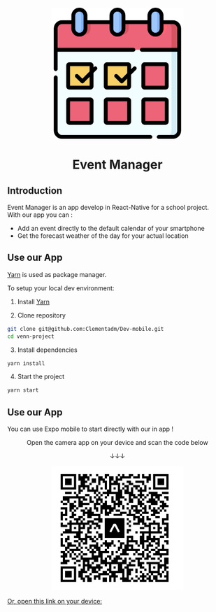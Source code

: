 <p align="center">
  <img
    width="300px"
    src="assets/icon.png"
    alt="App Logo" />
</p>

<h1 align="center">Event Manager</h1>

## Introduction

Event Manager is an app develop in React-Native for a school project.  
With our app you can :

- Add an event directly to the default calendar of your smartphone
- Get the forecast weather of the day for your actual location

## Use our App

[Yarn](https://classic.yarnpkg.com/en/docs/cli/) is used as package manager.

To setup your local dev environment:

1. Install [Yarn](https://classic.yarnpkg.com/en/docs/install)

2. Clone repository

```sh
git clone git@github.com:Clementadm/Dev-mobile.git
cd venn-project
```

3. Install dependencies

```sh
yarn install
```

4. Start the project

```sh
yarn start
```

## Use our App

You can use Expo mobile to start directly with our in app !

<p align="center">Open the camera app on your device and scan the code below</p>
<p align="center">↓↓↓</p>
<p align="center">
  <img
    width="300px"
    src="doc/QRCode Expo.jpg"
    alt="QRCODE" />
</p>

[Or, open this link on your device:](exp://exp.host/@cadm972/eventmanager-weather?release-channel=default)
